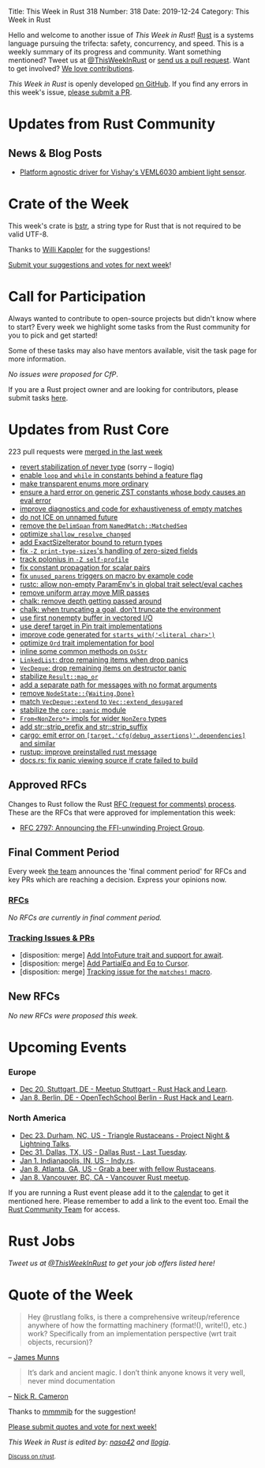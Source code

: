 Title: This Week in Rust 318
Number: 318
Date: 2019-12-24
Category: This Week in Rust

Hello and welcome to another issue of *This Week in Rust*!
[Rust](http://rust-lang.org) is a systems language pursuing the trifecta: safety, concurrency, and speed.
This is a weekly summary of its progress and community.
Want something mentioned? Tweet us at [@ThisWeekInRust](https://twitter.com/ThisWeekInRust) or [send us a pull request](https://github.com/cmr/this-week-in-rust).
Want to get involved? [We love contributions](https://github.com/rust-lang/rust/blob/master/CONTRIBUTING.md).

*This Week in Rust* is openly developed [on GitHub](https://github.com/cmr/this-week-in-rust).
If you find any errors in this week's issue, [please submit a PR](https://github.com/cmr/this-week-in-rust/pulls).

# Updates from Rust Community

## News & Blog Posts

* [Platform agnostic driver for Vishay's VEML6030 ambient light sensor](https://blog.eldruin.com/veml6030-ambient-light-sensor-driver-in-rust/).

# Crate of the Week

This week's crate is [bstr](https://github.com/BurntSushi/bstr), a string type for Rust that is not required to be valid UTF-8.

Thanks to [Willi Kappler](https://users.rust-lang.org/t/crate-of-the-week/2704/603) for the suggestions!

[Submit your suggestions and votes for next week][submit_crate]!

[submit_crate]: https://users.rust-lang.org/t/crate-of-the-week/2704

# Call for Participation

Always wanted to contribute to open-source projects but didn't know where to start?
Every week we highlight some tasks from the Rust community for you to pick and get started!

Some of these tasks may also have mentors available, visit the task page for more information.

*No issues were proposed for CfP*.

If you are a Rust project owner and are looking for contributors, please submit tasks [here][guidelines].

[guidelines]: https://users.rust-lang.org/t/twir-call-for-participation/4821

# Updates from Rust Core

223 pull requests were [merged in the last week][merged]

[merged]: https://github.com/search?q=is%3Apr+org%3Arust-lang+is%3Amerged+merged%3A2019-12-09..2019-12-16

* [revert stabilization of never type](https://github.com/rust-lang/rust/pull/67224) (sorry – llogiq)
* [enable `loop` and `while` in constants behind a feature flag](https://github.com/rust-lang/rust/pull/67216)
* [make transparent enums more ordinary](https://github.com/rust-lang/rust/pull/67323)
* [ensure a hard error on generic ZST constants whose body causes an eval error](https://github.com/rust-lang/rust/pull/67134)
* [improve diagnostics and code for exhaustiveness of empty matches](https://github.com/rust-lang/rust/pull/67026)
* [do not ICE on unnamed future](https://github.com/rust-lang/rust/pull/67289)
* [remove the `DelimSpan` from `NamedMatch::MatchedSeq`](https://github.com/rust-lang/rust/pull/67250)
* [optimize `shallow_resolve_changed`](https://github.com/rust-lang/rust/pull/67079)
* [add ExactSizeIterator bound to return types](https://github.com/rust-lang/rust/pull/67125)
* [fix `-Z print-type-sizes`'s handling of zero-sized fields](https://github.com/rust-lang/rust/pull/67215)
* [track polonius in `-Z self-profile`](https://github.com/rust-lang/rust/pull/67193)
* [fix constant propagation for scalar pairs](https://github.com/rust-lang/rust/pull/67015)
* [fix `unused_parens` triggers on macro by example code](https://github.com/rust-lang/rust/pull/66983)
* [rustc: allow non-empty ParamEnv's in global trait select/eval caches](https://github.com/rust-lang/rust/pull/66821)
* [remove uniform array move MIR passes](https://github.com/rust-lang/rust/pull/66650)
* [chalk: remove depth getting passed around](https://github.com/rust-lang/chalk/pull/308)
* [chalk: when truncating a goal, don't truncate the environment](https://github.com/rust-lang/chalk/pull/294)
* [use first nonempty buffer in vectored I/O](https://github.com/rust-lang/futures-rs/pull/1998)
* [use deref target in Pin trait implementations](https://github.com/rust-lang/rust/pull/67039)
* [improve code generated for `starts_with('<literal char>')`](https://github.com/rust-lang/rust/pull/67249)
* [optimize `Ord` trait implementation for bool](https://github.com/rust-lang/rust/pull/66881)
* [inline some common methods on `OsStr`](https://github.com/rust-lang/rust/pull/67169)
* [`LinkedList`: drop remaining items when drop panics](https://github.com/rust-lang/rust/pull/67243)
* [`VecDeque`: drop remaining items on destructor panic](https://github.com/rust-lang/rust/pull/67235)
* [stabilize `Result::map_or`](https://github.com/rust-lang/rust/pull/66570)
* [add a separate path for messages with no format arguments](https://github.com/rust-lang/log/pull/366)
* [remove `NodeState::{Waiting,Done}`](https://github.com/rust-lang/rust/pull/66405)
* [match `VecDeque::extend` to `Vec::extend_desugared`](https://github.com/rust-lang/rust/pull/66341)
* [stabilize the `core::panic` module](https://github.com/rust-lang/rust/pull/66771)
* [`From<NonZero*>` impls for wider `NonZero` types](https://github.com/rust-lang/rust/pull/66277)
* [add str::strip_prefix and str::strip_suffix](https://github.com/rust-lang/rust/pull/66735)
* [cargo: emit error on `[target.'cfg(debug_assertions)'.dependencies]` and similar](https://github.com/rust-lang/cargo/pull/7660)
* [rustup: improve preinstalled rust message](https://github.com/rust-lang/rustup/pull/2155)
* [docs.rs: fix panic viewing source if crate failed to build](https://github.com/rust-lang/docs.rs/pull/519)

## Approved RFCs

Changes to Rust follow the Rust [RFC (request for comments)
process](https://github.com/rust-lang/rfcs#rust-rfcs). These
are the RFCs that were approved for implementation this week:

* [RFC 2797: Announcing the FFI-unwinding Project Group](https://github.com/rust-lang/rfcs/pull/2797).

## Final Comment Period

Every week [the team](https://www.rust-lang.org/team.html) announces the
'final comment period' for RFCs and key PRs which are reaching a
decision. Express your opinions now.

### [RFCs](https://github.com/rust-lang/rfcs/labels/final-comment-period)

*No RFCs are currently in final comment period.*

### [Tracking Issues & PRs](https://github.com/rust-lang/rust/labels/final-comment-period)

* [disposition: merge] [Add IntoFuture trait and support for await](https://github.com/rust-lang/rust/pull/65244).
* [disposition: merge] [Add PartialEq and Eq to Cursor](https://github.com/rust-lang/rust/pull/67233).
* [disposition: merge] [Tracking issue for the `matches!` macro](https://github.com/rust-lang/rust/issues/65721).

## New RFCs

*No new RFCs were proposed this week.*

# Upcoming Events

### Europe

* [Dec 20. Stuttgart, DE - Meetup Stuttgart - Rust Hack and Learn](https://www.meetup.com/Rust-Community-Stuttgart/events/267063341/).
* [Jan  8. Berlin, DE - OpenTechSchool Berlin - Rust Hack and Learn](https://www.meetup.com/opentechschool-berlin/events/nxdpgrybccblb/).

### North America

* [Dec 23. Durham, NC, US - Triangle Rustaceans - Project Night & Lightning Talks](https://www.meetup.com/triangle-rustaceans/events/mfglwpyzqbfc/).
* [Dec 31. Dallas, TX, US - Dallas Rust - Last Tuesday](https://www.meetup.com/Dallas-Rust/events/zfgwzmyzqbpc/).
* [Jan  1. Indianapolis, IN, US - Indy.rs](https://www.meetup.com/indyrs/events/mffbtpybccbcb/).
* [Jan  8. Atlanta, GA, US - Grab a beer with fellow Rustaceans](https://www.meetup.com/Rust-ATL/events/qxqdgrybccblb/).
* [Jan  8. Vancouver, BC, CA - Vancouver Rust meetup](https://www.meetup.com/Vancouver-Rust/events/qgvxlrybccblb/).

If you are running a Rust event please add it to the [calendar] to get
it mentioned here. Please remember to add a link to the event too.
Email the [Rust Community Team][community] for access.

[calendar]: https://www.google.com/calendar/embed?src=apd9vmbc22egenmtu5l6c5jbfc%40group.calendar.google.com
[community]: mailto:community-team@rust-lang.org

# Rust Jobs

*Tweet us at [@ThisWeekInRust](https://twitter.com/ThisWeekInRust) to get your job offers listed here!*

# Quote of the Week

> Hey @rustlang folks, is there a comprehensive writeup/reference anywhere of how the formatting machinery (format!(), write!(), etc.) work? Specifically from an implementation perspective (wrt trait objects, recursion)?

– [James Munns](https://jamesmunns.com/blog/fmt-unreasonably-expensive/)

> It’s dark and ancient magic. I don’t think anyone knows it very well, never mind documentation

– [Nick R. Cameron](https://twitter.com/nick_r_cameron/status/1203753952329650176?ref_src=twsrc%5Etfw)

Thanks to [mmmmib](https://users.rust-lang.org/t/twir-quote-of-the-week/328/756) for the suggestion!

[Please submit quotes and vote for next week!](https://users.rust-lang.org/t/twir-quote-of-the-week/328)

*This Week in Rust is edited by: [nasa42](https://github.com/nasa42) and [llogiq](https://github.com/llogiq).*

<small>[Discuss on r/rust]().</small>
